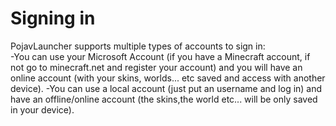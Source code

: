 # Signing in
PojavLauncher supports multiple types of accounts to sign in:  
-You can use your Microsoft Account (if you have a Minecraft account, if not go to minecraft.net and register your account) and you will have an online account (with your skins, worlds... etc saved and access with another device).
-You can use a local account (just put an username and log in) and have an offline/online account (the skins,the world etc... will be only saved in your device).
## 
